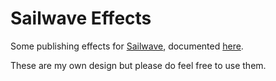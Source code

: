 # Sailwave Effects

Some publishing effects for [Sailwave](https://sailwave.com), documented [here](https://www.sailwave.com/effects-library).

These are my own design but please do feel free to use them.
